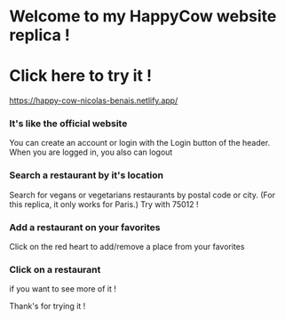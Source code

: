 # Welcome to my HappyCow website replica !

# Click here to try it !

https://happy-cow-nicolas-benais.netlify.app/

### It's like the official website

You can create an account or login with the Login button of the header.
When you are logged in, you also can logout

### Search a restaurant by it's location

Search for vegans or vegetarians restaurants by postal code or city.
(For this replica, it only works for Paris.)
Try with 75012 !

### Add a restaurant on your favorites

Click on the red heart to add/remove a place from your favorites

### Click on a restaurant

if you want to see more of it !

Thank's for trying it !
